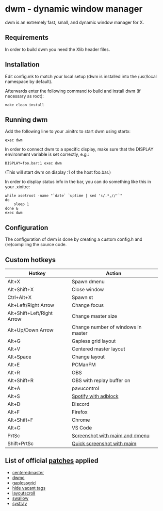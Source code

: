 dwm - dynamic window manager
============================
dwm is an extremely fast, small, and dynamic window manager for X.


Requirements
------------
In order to build dwm you need the Xlib header files.


Installation
------------
Edit config.mk to match your local setup (dwm is installed into
the /usr/local namespace by default).

Afterwards enter the following command to build and install dwm (if
necessary as root):

    make clean install


Running dwm
-----------
Add the following line to your .xinitrc to start dwm using startx:

    exec dwm

In order to connect dwm to a specific display, make sure that
the DISPLAY environment variable is set correctly, e.g.:

    DISPLAY=foo.bar:1 exec dwm

(This will start dwm on display :1 of the host foo.bar.)

In order to display status info in the bar, you can do something
like this in your .xinitrc:

    while xsetroot -name "`date` `uptime | sed 's/.*,//'`"
    do
    	sleep 1
    done &
    exec dwm


Configuration
-------------
The configuration of dwm is done by creating a custom config.h
and (re)compiling the source code.

Custom hotkeys 
--------------
| Hotkey                        | Action                                                                           |
| ----------------------------- | -------------------------------------------------------------------------------- | 
| Alt+X                         | Spawn dmenu                                                                      |  
| Alt+Shift+X                   | Close window                                                                     |  
| Ctrl+Alt+X                    | Spawn st                                                                         |  
| Alt+Left/Right Arrow          | Change focus                                                                     |  
| Alt+Shift+Left/Right Arrow    | Change master size                                                               |  
| Alt+Up/Down Arrow             | Change number of windows in master                                               |  
| Alt+G                         | Gapless grid layout                                                              |  
| Alt+V                         | Centered master layout                                                           |  
| Alt+Space                     | Change layout                                                                    |
| Alt+E                         | PCManFM                                                                          |  
| Alt+R                         | OBS                                                                              |
| Alt+Shift+R                   | OBS with replay buffer on                                                        |
| Alt+A                         | pavucontrol                                                                      |
| Alt+S                         | [Spotify with adblock](https://github.com/tinnamchoi/bash-scripts)               |
| Alt+D                         | Discord                                                                          |  
| Alt+F                         | Firefox                                                                          |
| Alt+Shift+F                   | Chrome                                                                           |
| Alt+C                         | VS Code                                                                          |
| PrtSc                         | [Screenshot with maim and dmenu](https://github.com/tinnamchoi/bin#maim-dmenush) |
| Shift+PrtSc                   | [Quick screenshot with maim](https://github.com/tinnamchoi/bin#maim-dmenush)     |

List of official [patches](https://dwm.suckless.org/patches/) applied
---------------------------------------------------------------------
* [centeredmaster](https://dwm.suckless.org/patches/centeredmaster/)
* [dwmc](https://dwm.suckless.org/patches/dwmc/)
* [gaplessgrid](https://dwm.suckless.org/patches/gaplessgrid/)
* [hide vacant tags](https://dwm.suckless.org/patches/hide_vacant_tags/)
* [layoutscroll](https://dwm.suckless.org/patches/layoutscroll/)
* [swallow](https://dwm.suckless.org/patches/swallow/)
* [systray](https://dwm.suckless.org/patches/systray/)
